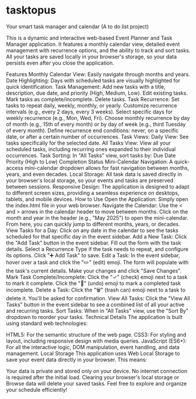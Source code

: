 # tasktopus
Your smart task manager and calendar (A to do list project)

This is a dynamic and interactive web-based Event Planner and Task Manager application. It features a monthly calendar view, detailed event management with recurrence options, and the ability to track and sort tasks. All your tasks are saved locally in your browser's storage, so your data persists even after you close the application.

Features
Monthly Calendar View: Easily navigate through months and years.
Date Highlighting: Days with scheduled tasks are visually highlighted for quick identification.
Task Management:
Add new tasks with a title, description, due date, and priority (High, Medium, Low).
Edit existing tasks.
Mark tasks as complete/incomplete.
Delete tasks.
Task Recurrence:
Set tasks to repeat daily, weekly, monthly, or yearly.
Customize recurrence intervals (e.g., every 2 days, every 3 weeks).
Select specific days for weekly recurrence (e.g., Mon, Wed, Fri).
Choose monthly recurrence by day of month (e.g., 15th of every month) or by day of week (e.g., third Tuesday of every month).
Define recurrence end conditions: never, on a specific date, or after a certain number of occurrences.
Task Views:
Daily View: See tasks specifically for the selected date.
All Tasks View: View all your scheduled tasks, including recurring ones expanded to their individual occurrences.
Task Sorting: In "All Tasks" view, sort tasks by:
Due Date
Priority (High to Low)
Completion Status
Mini-Calendar Navigation: A quick-access mini-calendar dropdown allows for fast navigation between months, years, and even decades.
Local Storage: All task data is saved directly in your browser's local storage, so your events and tasks are preserved between sessions.
Responsive Design: The application is designed to adapt to different screen sizes, providing a seamless experience on desktops, tablets, and mobile devices.
How to Use
Open the Application: Simply open the index.html file in your web browser.
Navigate the Calendar:
Use the &lt; and &gt; arrows in the calendar header to move between months.
Click on the month and year in the header (e.g., "May 2025") to open the mini-calendar. From here, you can quickly jump to different months, years, or decades.
View Tasks for a Day: Click on any date in the calendar to see the tasks scheduled for that specific day in the event sidebar.
Add a New Task:
Click the "Add Task" button in the event sidebar.
Fill out the form with the task details.
Select a Recurrence Type if the task needs to repeat, and configure its options.
Click "➕ Add Task" to save.
Edit a Task:
In the event sidebar, hover over a task and click the "✏️" (edit) emoji.
The form will populate with the task's current details. Make your changes and click "Save Changes".
Mark Task Complete/Incomplete:
Click the "✓" (check) emoji next to a task to mark it complete.
Click the "🔄" (undo) emoji to mark a completed task incomplete.
Delete a Task: Click the "🗑️" (trash can) emoji next to a task to delete it. You'll be asked for confirmation.
View All Tasks: Click the "View All Tasks" button in the event sidebar to see a combined list of all your active and recurring tasks.
Sort Tasks: When in "All Tasks" view, use the "Sort By" dropdown to reorder your tasks.
Technical Details
The application is built using standard web technologies:

HTML5: For the semantic structure of the web page.
CSS3: For styling and layout, including responsive design with media queries.
JavaScript (ES6+): For all the interactive logic, DOM manipulation, event handling, and data management.
Local Storage
This application uses Web Local Storage to save your event data directly in your browser. This means:

Your data is private and stored only on your device.
No internet connection is required after the initial load.
Clearing your browser's local storage or Browse data will delete your saved tasks.
Feel free to explore and organize your schedule efficiently!








